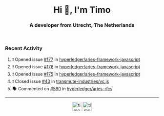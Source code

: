 <h1 align="center">Hi 👋, I'm Timo</h1>
<h3 align="center">A developer from Utrecht, The Netherlands</h3>
<br/>
<!-- https://github.com/rahuldkjain/github-profile-readme-generator --!>

<!--  <p align="left"><img src="https://github-readme-stats.vercel.app/api?username=timoglastra&show_icons=true&count_private=true&" alt="timoglastra" /></p> --!>

<!--
Github language stats
<p align="left"><img src="https://github-readme-stats.vercel.app/api/top-langs/?username=timoglastra&layout=compact" alt="timoglastra" /><p>
-->

<!-- Codestats language stats -->
<!-- <p align="left"><img src="https://codestats-readme.vercel.app/api/top-langs/?username=timoglastra&layout=compact&language_count=12" alt="timoglastra" /><p>    --!>
  
<h3>Recent Activity</h3>

<!--START_SECTION:activity-->
1. ❗️ Opened issue [#177](https://github.com/hyperledger/aries-framework-javascript/issues/177) in [hyperledger/aries-framework-javascript](https://github.com/hyperledger/aries-framework-javascript)
2. ❗️ Opened issue [#176](https://github.com/hyperledger/aries-framework-javascript/issues/176) in [hyperledger/aries-framework-javascript](https://github.com/hyperledger/aries-framework-javascript)
3. ❗️ Opened issue [#175](https://github.com/hyperledger/aries-framework-javascript/issues/175) in [hyperledger/aries-framework-javascript](https://github.com/hyperledger/aries-framework-javascript)
4. ❗️ Closed issue [#43](https://github.com/transmute-industries/vc.js/issues/43) in [transmute-industries/vc.js](https://github.com/transmute-industries/vc.js)
5. 🗣 Commented on [#590](https://github.com/hyperledger/aries-rfcs/issues/590) in [hyperledger/aries-rfcs](https://github.com/hyperledger/aries-rfcs)
<!--END_SECTION:activity-->

---

<p align="center">
<a href="https://twitter.com/timoglastra" target="blank"><img align="center" src="https://cdn.jsdelivr.net/npm/simple-icons@3.0.1/icons/twitter.svg" alt="timoglastra" height="30" width="30" /></a>
<a href="https://linkedin.com/in/timoglastra" target="blank"><img align="center" src="https://cdn.jsdelivr.net/npm/simple-icons@3.0.1/icons/linkedin.svg" alt="timoglastra" height="30" width="30" /></a>
</p>



